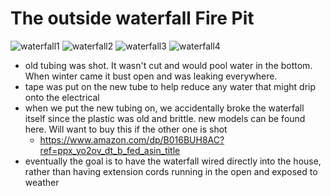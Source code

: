 # The outside waterfall Fire Pit

  

![waterfall1](/img/waterfall/dad_working.jpg)
![waterfall2](/img/waterfall/electrical.jpg)
![waterfall3](/img/waterfall/vertical_view_in_1.jpg)
![waterfall4](/img/waterfall/view_in_1.jpg)

- old tubing was shot. It wasn't cut and would pool water in the bottom. When winter came it bust open and was leaking everywhere.
- tape was put on the new tube to help reduce any water that might drip onto the electrical
- when we put the new tubing on, we accidentally broke the waterfall itself since the plastic was old and brittle. new models can be found here. Will want to buy this if the other one is shot
    - https://www.amazon.com/dp/B016BUH8AC?ref=ppx_yo2ov_dt_b_fed_asin_title
- eventually the goal is to have the waterfall wired directly into the house, rather than having extension cords running in the open and exposed to weather